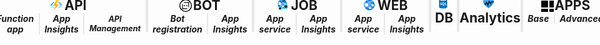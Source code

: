 <div style="overflow: hidden; position: absolute; top: 0; right: 0; bottom: 0; left: 0; margin: -4px 0 !important;">
    <div style="display: flex; flex-flow: row nowrap; justify-content: center; height: 55px; margin: 0px -15px;">
        <div style="box-sizing: border-box; border-left: 2px solid transparent; border-right: 2px solid #e7e7e7; display: flex; flex: 1.5; flex-direction: column; width: 100%;">
            <div style="display: flex; flex-flow: row nowrap; justify-content: center;">
                <h2 style="margin: 0px; padding: 0px; display: flex; align-items: center; justify-content: center; flex-wrap: wrap;">
                    <svg style="
                            max-width: 20px;
                            max-height: 20px;
                            margin-right: 2px;
                        ">
                        <defs>
                            <linearGradient id="az-fun-lightning" x1="-26.319" x2="-26.319" y1="-296.201" y2="-311.705" gradientTransform="matrix(1.156 0 0 1.029 39.425 321.61)" gradientUnits="userSpaceOnUse"><stop offset="0" stop-color="#fea11b"></stop><stop offset=".284" stop-color="#fea51a"></stop><stop offset=".547" stop-color="#feb018"></stop><stop offset=".8" stop-color="#ffc314"></stop><stop offset="1" stop-color="#ffd70f"></stop></linearGradient>
                        </defs>
                        <g><path fill="#50e6ff" d="m5.5 13.1-.6.6a.3.3 0 0 1-.4 0L.2 9.4a.608.608 0 0 1 0-.8L.7 8l4.8 4.8a.188.188 0 0 1 0 .3z"></path><path fill="#1490df" d="m4.8 4.3.6.6a.3.3 0 0 1 0 .4L.8 9.9l-.6-.6a.6.6 0 0 1 0-.8l4.3-4.3a.367.367 0 0 1 .3.1z"></path><path fill="#50e6ff" d="m17.3 8 .6.6a.608.608 0 0 1 0 .8l-4.4 4.4a.3.3 0 0 1-.4 0l-.6-.6a.3.3 0 0 1 0-.4L17.3 8z"></path><path fill="#1490df" d="m17.8 9.3-.6.6-4.7-4.7a.3.3 0 0 1 0-.4l.6-.6a.3.3 0 0 1 .4 0l4.3 4.3a.6.6 0 0 1 0 .8z"></path><path fill="url(#az-fun-lightning)" d="M8.3 9.9H4.7a.215.215 0 0 1-.2-.2v-.1l4.3-8.5c.1 0 .1-.1.2-.1h4.2a.215.215 0 0 1 .2.2v.1L8.4 8h4.9a.215.215 0 0 1 .2.2.1.1 0 0 1-.1.1l-8.2 8.5c-.1 0-.6.5-.4-.2z"></path></g>
                    </svg>
                    <span>API</span>
                </h2>
            </div>
            <div style="display: flex; flex-flow: row nowrap; justify-content: center; align-content: center; align-items: center;">
                <div style="display: flex; flex: 1; width: 100%; border-right: 1px solid #e7e7e7; padding: 0px 7.5px; height: 100%; flex-flow: row nowrap; justify-content: center; align-items: center;">
                    <h5 style="margin: 0; padding: 0; text-align: center;">Function app</h5>
                </div>
                <div style="display: flex; flex: 1; width: 100%; border-left: 1px solid #e7e7e7; border-right: 1px solid #e7e7e7; padding: 0px 7.5px; height: 100%; flex-flow: row nowrap; justify-content: center; align-items: center;">
                    <h5 style="margin: 0; padding: 0; text-align: center;">App Insights</h5>
                </div>
                <div style="display: flex; flex: 1; width: 100%; border-left: 1px solid #e7e7e7; padding: 0px 7.5px; height: 100%; flex-flow: row nowrap; justify-content: center; align-items: center;">
                    <h5 style="margin: 0; padding: 0; text-align: center; font-size: 0.9em;">API Management</h5>
                </div>
            </div>
        </div>
        <div style="box-sizing: border-box; display: flex; flex: 1; flex-direction: column; width: 100%; border-left: 2px solid #e7e7e7; border-right: 2px solid #e7e7e7;">
            <div style="display: flex; flex-flow: row nowrap; justify-content: center;">
                <h2 style="margin: 0px; padding: 0px; display: flex; align-items: center; justify-content: center; flex-wrap: wrap;">
                    <svg style="
                            max-width: 20px;
                            max-height: 20px;
                            margin-right: 2px;
                        "><svg class="" role="presentation" focusable="false" xmlns:svg="http://www.w3.org/2000/svg" xmlns:xlink="http://www.w3.org/1999/xlink" data-type="1" viewBox="0 0 88 88"><g><g class="msportalfx-svg-c15"><circle cx="36" cy="44" r="4"></circle><circle cx="52" cy="44" r="4"></circle><path d="M20 33h5v35h-5z"></path><path d="M20 63h35v5H20zm43-43h5v35h-5z"></path><path d="M33 20h35v5H33z"></path><path d="M44 0a44 44 0 1 0 44 44A44 44 0 0 0 44 0Zm0 82a38 38 0 1 1 38-38 38 38 0 0 1-38 38Z"></path></g></g></svg>
                    </svg>
                    <span>BOT</span>
                </h2>
            </div>
            <div style="display: flex; flex-flow: row nowrap; justify-content: center; align-content: center; align-items: center;">
                <div style="display: flex; flex: 1; width: 100%; border-right: 1px solid #e7e7e7; padding: 0px 7.5px; height: 100%; flex-flow: row nowrap; justify-content: center; align-items: center;">
                    <h5 style="margin: 0; padding: 0; text-align: center;">Bot registration</h5>
                </div>
                <div style="display: flex; flex: 1; width: 100%; border-left: 1px solid #e7e7e7; padding: 0px 7.5px; height: 100%; flex-flow: row nowrap; justify-content: center; align-items: center;">
                    <h5 style="margin: 0; padding: 0; text-align: center;">App Insights</h5>
                </div>
            </div>
        </div>
        <div style="box-sizing: border-box; display: flex; flex: 1; flex-direction: column; width: 100%; border-left: 2px solid #e7e7e7; border-right: 2px solid #e7e7e7;">
            <div style="display: flex; flex-flow: row nowrap; justify-content: center;">
                <h2 style="margin: 0px; padding: 0px; display: flex; align-items: center; justify-content: center; flex-wrap: wrap;">
                    <svg style="
                            max-width: 20px;
                            max-height: 20px;
                            margin-right: 2px;
                        "><g>
                        <defs>
                            <linearGradient id="21e371d5-61c9-4485-af51-d22e7dafb450" x1="3.844" x2="3.817" y1="9.561" y2="6.165" gradientUnits="userSpaceOnUse"><stop offset="0" stop-color="#ccc"></stop><stop offset=".123" stop-color="#d7d7d7"></stop><stop offset="1" stop-color="#fcfcfc"></stop></linearGradient>
                            <linearGradient id="21e371d5-61c9-4485-af51-d22e7dafb451" x1="8.763" x2="8.763" y1="12.958" y2="9.913" gradientUnits="userSpaceOnUse"><stop offset="0" stop-color="#ccc"></stop><stop offset=".123" stop-color="#d7d7d7"></stop><stop offset="1" stop-color="#fcfcfc"></stop></linearGradient>
                            <linearGradient id="21e371d5-61c9-4485-af51-d22e7dafb452" x1="-105.292" x2="-105.292" y1="373.011" y2="364.165" gradientTransform="rotate(-18.3 -1154.522 -177.398)" gradientUnits="userSpaceOnUse"><stop offset="0" stop-color="#32bedd"></stop><stop offset=".576" stop-color="#32ceef"></stop><stop offset="1" stop-color="#32d4f5"></stop></linearGradient>
                            <radialGradient id="21e371d5-61c9-4485-af51-d22e7dafb453" cx="4649.515" cy="3578.357" r="48.597" gradientTransform="matrix(.15 0 0 .15 -689.641 -529.326)" gradientUnits="userSpaceOnUse"><stop offset=".183" stop-color="#5ea0ef"></stop><stop offset="1" stop-color="#0078d4"></stop></radialGradient>
                        </defs>
                        <title>MsPortalFx.base.images-77</title><path fill="url(#21e371d5-61c9-4485-af51-d22e7dafb453)" d="M12.257 13.19A7.289 7.289 0 1 1 3.323 1.67l.077-.056a7.289 7.289 0 0 1 8.857 11.576"></path><path d="M5.808 5.913a11.162 11.162 0 0 1 7.642-3.071A7.185 7.185 0 0 0 12.176 1.6a12.386 12.386 0 0 0-4.026.95 10.628 10.628 0 0 0-3.5 2.414 2.348 2.348 0 0 1 1.158.949zM2.2 8.841a16.236 16.236 0 0 0-.717 2.25 7.7 7.7 0 0 0 .534.791 6.782 6.782 0 0 0 .475.555 15.3 15.3 0 0 1 .928-2.975 2.332 2.332 0 0 1-1.22-.621z" opacity=".6" class="msportalfx-svg-c01"></path><path fill="#f2f2f2" d="M3.039 4.952a10.239 10.239 0 0 1-.591-2.526 7.277 7.277 0 0 0-.948 1.25A11.361 11.361 0 0 0 1.991 5.7a2.33 2.33 0 0 1 1.048-.748z" opacity=".55"></path><circle cx="3.825" cy="7.157" r="2.343" fill="url(#21e371d5-61c9-4485-af51-d22e7dafb450)"></circle><path fill="#f2f2f2" d="M7.241 11.435a1.515 1.515 0 0 1 .459-1.088 10.307 10.307 0 0 1-2.165-1.592 2.336 2.336 0 0 1-1.28.7 10.213 10.213 0 0 0 1.245 1.1 10.6 10.6 0 0 0 1.755 1.07 1.4 1.4 0 0 1-.014-.19zm5.401.182a10.288 10.288 0 0 1-2.362-.275c0 .031.005.062.005.093a1.515 1.515 0 0 1-.433 1.065 11.879 11.879 0 0 0 2.925.209 7.185 7.185 0 0 0 .987-1.152 10.517 10.517 0 0 1-1.122.06z" opacity=".55"></path><circle cx="8.763" cy="11.435" r="1.522" fill="url(#21e371d5-61c9-4485-af51-d22e7dafb451)"></circle><path fill="#f2f2f2" d="M10.635 7.368a1.588 1.588 0 0 1 .525-.848 21.663 21.663 0 0 1-3.827-3.558A14.576 14.576 0 0 1 5.632.457 7.227 7.227 0 0 0 4.7.816a15.211 15.211 0 0 0 1.829 2.732 22.61 22.61 0 0 0 4.106 3.82z" opacity=".7"></path><circle cx="12.232" cy="7.66" r="1.617" fill="#f2f2f2"></circle><path fill="#f2f2f2" d="M14.948 8.75c-.1-.05-.18-.094-.275-.145l-.026-.014c-.086-.045-.17-.091-.254-.137l-.047-.026-.229-.128-.056-.032c-.091-.051-.181-.1-.27-.154a1.536 1.536 0 0 1-.546.793c.105.062.212.123.321.184l.072.041.3.165.029.016c.241.131.487.262.739.391a7.107 7.107 0 0 0 .243-.955z" opacity=".55"></path><circle cx="3.825" cy="7.157" r="2.343" fill="url(#21e371d5-61c9-4485-af51-d22e7dafb450)"></circle><circle cx="8.763" cy="11.435" r="1.522" fill="#f2f2f2"></circle><path fill="url(#21e371d5-61c9-4485-af51-d22e7dafb452)" d="m17.5 10.571-.317-.958h-1.287l-.485-.566.154-1.281-.895-.45-.112.112-.8.8-.744-.052-.8-1.02-.958.317-.006.151V8.76l-.566.485-1.26-.157-.449.894.112.112.8.8-.051.743-1.037.81.317.957.151.006h1.136l.485.566-.154 1.281.895.449.112-.112.8-.8.744.052.8 1.02.958-.317.006-.151v-1.135l.566-.486 1.281.154.45-.894-.112-.113-.8-.8.052-.744zm-3.739 2.779a1.941 1.941 0 1 1 1.233-2.45 1.94 1.94 0 0 1-1.233 2.45z"></path><path fill="#50e6ff" d="M7.613 14.753v-.794l-.113-.041-.85-.279-.221-.539.432-.919-.561-.562-.112.056-.794.4-.543-.223-.344-.952h-.794l-.042.111-.278.85-.544.223-.905-.432-.557.557.055.112.4.794-.222.543L.649 14v.8l.111.042.85.279.223.543-.432.919.557.557.111-.056.794-.4.543.222.349.962h.794l.041-.112.279-.85.543-.222.92.431.557-.557-.056-.111-.4-.794.223-.543zm-3.482 1.153a1.529 1.529 0 1 1 1.528-1.529 1.528 1.528 0 0 1-1.528 1.529z"></path><circle cx="13.151" cy="11.507" r="1.941" class="msportalfx-svg-c01"></circle><circle cx="4.131" cy="14.377" r="1.528" class="msportalfx-svg-c01"></circle></g>
                    </svg>
                    <span>JOB</span>
                </h2>
            </div>
            <div style="display: flex; flex-flow: row nowrap; justify-content: center; align-content: center; align-items: center;">
                <div style="display: flex; flex: 1; width: 100%; border-right: 1px solid #e7e7e7; padding: 0px 7.5px; height: 100%; flex-flow: row nowrap; justify-content: center; align-items: center;">
                    <h5 style="margin: 0; padding: 0; text-align: center;">App service</h5>
                </div>
                <div style="display: flex; flex: 1; width: 100%; border-left: 1px solid #e7e7e7; padding: 0px 7.5px; height: 100%; flex-flow: row nowrap; justify-content: center; align-items: center;">
                    <h5 style="margin: 0; padding: 0; text-align: center;">App Insights</h5>
                </div>
            </div>
        </div>
        <div style="box-sizing: border-box; display: flex; flex: 1; flex-direction: column; width: 100%; border-left: 2px solid #e7e7e7; border-right: 2px solid #e7e7e7;">
            <div style="display: flex; flex-flow: row nowrap; justify-content: center;">
                <h2 style="margin: 0px; padding: 0px; display: flex; align-items: center; justify-content: center; flex-wrap: wrap;">
                    <svg style="
                            max-width: 20px;
                            max-height: 20px;
                            margin-right: 2px;
                        ">
                        <defs>
                            <radialGradient id="49d9f639-3d26-40bf-aa49-98691cbe1015" cx="13428.814" cy="3518.86" r="56.667" gradientTransform="matrix(.15 0 0 .15 -2005.333 -518.832)" gradientUnits="userSpaceOnUse"><stop offset=".183" stop-color="#5ea0ef"></stop><stop offset="1" stop-color="#0078d4"></stop></radialGradient>
                            <linearGradient id="49d9f639-3d26-40bf-aa49-98691cbe1013" x1="4.399" x2="4.368" y1="11.484" y2="7.525" gradientUnits="userSpaceOnUse"><stop offset="0" stop-color="#ccc"></stop><stop offset=".123" stop-color="#d7d7d7"></stop><stop offset=".421" stop-color="#ebebeb"></stop><stop offset=".716" stop-color="#f8f8f8"></stop><stop offset="1" stop-color="#fcfcfc"></stop></linearGradient>
                            <linearGradient id="49d9f639-3d26-40bf-aa49-98691cbe1014" x1="10.135" x2="10.135" y1="15.445" y2="11.895"></linearGradient>
                        </defs>
                        <g><path fill="url(#49d9f639-3d26-40bf-aa49-98691cbe1015)" d="M14.209 15.717A8.5 8.5 0 0 1 3.791 2.283l.086-.065a8.5 8.5 0 0 1 10.332 13.5"></path><path fill="#83b9f9" d="M2.481 10.645a18.877 18.877 0 0 0-.836 2.624 9.46 9.46 0 0 0 .622.922 8.126 8.126 0 0 0 .555.647 17.828 17.828 0 0 1 1.083-3.468 2.72 2.72 0 0 1-1.424-.725zM3.46 6.11a11.947 11.947 0 0 1-.689-2.945 8.4 8.4 0 0 0-1.1 1.458 13.23 13.23 0 0 0 .568 2.362A2.731 2.731 0 0 1 3.46 6.11z"></path><circle cx="4.377" cy="8.681" r="2.732" fill="url(#49d9f639-3d26-40bf-aa49-98691cbe1013)"></circle><path fill="#83b9f9" d="M8.36 13.67a1.764 1.764 0 0 1 .54-1.27 11.978 11.978 0 0 1-2.525-1.857 2.716 2.716 0 0 1-1.492.821 11.821 11.821 0 0 0 1.447 1.287A12.384 12.384 0 0 0 8.376 13.9a1.9 1.9 0 0 1-.016-.23zm6.298.212a11.928 11.928 0 0 1-2.754-.321c0 .036.006.072.006.109a1.767 1.767 0 0 1-.506 1.24 13.883 13.883 0 0 0 3.412.243 8.479 8.479 0 0 0 1.151-1.343 12.188 12.188 0 0 1-1.309.072z"></path><circle cx="10.135" cy="13.67" r="1.775" fill="url(#49d9f639-3d26-40bf-aa49-98691cbe1014)"></circle><path fill="#83b9f9" d="M9.653 5.1A13.556 13.556 0 0 1 15.6 3.65a8.4 8.4 0 0 0-1.486-1.445A14.443 14.443 0 0 0 9.42 3.313c-.328.14-.646.3-.959.467A16.964 16.964 0 0 1 6.484.868a8.645 8.645 0 0 0-1.084.419A17.744 17.744 0 0 0 7.457 4.38a12.382 12.382 0 0 0-2.114 1.748 2.731 2.731 0 0 1 1.346 1.1 11.932 11.932 0 0 1 1.926-1.536 27.632 27.632 0 0 0 3.7 3.235 1.844 1.844 0 0 1 .612-.988A26.781 26.781 0 0 1 9.653 5.1z"></path><circle cx="14.18" cy="9.268" r="1.885" fill="#f2f2f2"></circle><path fill="#83b9f9" d="M17.347 10.539a19.22 19.22 0 0 1-.321-.169L17 10.354l-.3-.16-.055-.03-.267-.149-.066-.036L16 9.8a1.8 1.8 0 0 1-.637.925l.374.214.084.047c.115.065.231.129.348.193l.034.019q.42.23.862.456a8.493 8.493 0 0 0 .283-1.114z"></path><circle cx="4.377" cy="8.681" r="2.732" fill="#f2f2f2"></circle><circle cx="10.135" cy="13.67" r="1.775" fill="#f2f2f2"></circle></g>
                    </svg>
                    <span>WEB</span>
                </h2>
            </div>
            <div style="display: flex; flex-flow: row nowrap; justify-content: center; align-content: center; align-items: center;">
                <div style="display: flex; flex: 1; width: 100%; border-right: 1px solid #e7e7e7; padding: 0px 7.5px; height: 100%; flex-flow: row nowrap; justify-content: center; align-items: center;">
                    <h5 style="margin: 0; padding: 0; text-align: center;">App service</h5>
                </div>
                <div style="display: flex; flex: 1; width: 100%; border-left: 1px solid #e7e7e7; padding: 0px 7.5px; height: 100%; flex-flow: row nowrap; justify-content: center; align-items: center;">
                    <h5 style="margin: 0; padding: 0; text-align: center;">App Insights</h5>
                </div>
            </div>
        </div>
        <div style="box-sizing: border-box; display: flex; flex: 0.5; width: 100%; border-left: 2px solid #e7e7e7; border-right: 2px solid #e7e7e7; flex-direction: column;">
            <h2 style="margin: 0px; padding: 0px; display: flex; align-items: center; justify-content: center; flex-wrap: wrap;">
                <svg style="
                        max-width: 20px;
                        max-height: 20px;
                        margin-right: 2px;
                    ">
                    <defs>
                        <linearGradient id="49d9f639-3d26-40bf-aa49-98691cbe1018" x1="2.59" x2="15.41" y1="10.16" y2="10.16" gradientUnits="userSpaceOnUse"><stop offset="0" stop-color="#005ba1"></stop><stop offset=".07" stop-color="#0060a9"></stop><stop offset=".36" stop-color="#0071c8"></stop><stop offset=".52" stop-color="#0078d4"></stop><stop offset=".64" stop-color="#0074cd"></stop><stop offset=".82" stop-color="#006abb"></stop><stop offset="1" stop-color="#005ba1"></stop></linearGradient>
                        <radialGradient id="49d9f639-3d26-40bf-aa49-98691cbe1017" cx="9.36" cy="10.57" r="7.07" gradientUnits="userSpaceOnUse"><stop offset="0" stop-color="#f2f2f2"></stop><stop offset=".58" stop-color="#eee"></stop><stop offset="1" stop-color="#e6e6e6"></stop></radialGradient>
                    </defs>
                    <g><path fill="url(#49d9f639-3d26-40bf-aa49-98691cbe1018)" d="M9 5.14c-3.54 0-6.41-1-6.41-2.32v12.36c0 1.27 2.82 2.3 6.32 2.32H9c3.54 0 6.41-1 6.41-2.32V2.82c0 1.29-2.87 2.32-6.41 2.32z"></path><path fill="#e8e8e8" d="M15.41 2.82c0 1.29-2.87 2.32-6.41 2.32s-6.41-1-6.41-2.32S5.46.5 9 .5s6.41 1 6.41 2.32"></path><path fill="#50e6ff" d="M13.92 2.63c0 .82-2.21 1.48-4.92 1.48s-4.92-.66-4.92-1.48S6.29 1.16 9 1.16s4.92.66 4.92 1.47"></path><path fill="#198ab3" d="M9 3a11.55 11.55 0 0 0-3.89.57A11.42 11.42 0 0 0 9 4.11a11.15 11.15 0 0 0 3.89-.58A11.84 11.84 0 0 0 9 3z"></path><path fill="url(#49d9f639-3d26-40bf-aa49-98691cbe1017)" d="M12.9 11.4V8H12v4.13h2.46v-.73zM5.76 9.73a1.83 1.83 0 0 1-.51-.31.44.44 0 0 1-.12-.32.34.34 0 0 1 .15-.3.68.68 0 0 1 .42-.12 1.62 1.62 0 0 1 1 .29v-.86a2.58 2.58 0 0 0-1-.16 1.64 1.64 0 0 0-1.09.34 1.08 1.08 0 0 0-.42.89c0 .51.32.91 1 1.21a2.88 2.88 0 0 1 .62.36.42.42 0 0 1 .15.32.38.38 0 0 1-.16.31.81.81 0 0 1-.45.11 1.66 1.66 0 0 1-1.09-.42V12a2.17 2.17 0 0 0 1.07.24 1.88 1.88 0 0 0 1.18-.33 1.08 1.08 0 0 0 .33-.91 1.05 1.05 0 0 0-.25-.7 2.42 2.42 0 0 0-.83-.57zM11 11.32a2.34 2.34 0 0 0 .33-1.26A2.32 2.32 0 0 0 11 9a1.81 1.81 0 0 0-.7-.75 2 2 0 0 0-1-.26 2.11 2.11 0 0 0-1.08.27 1.86 1.86 0 0 0-.73.74 2.46 2.46 0 0 0-.26 1.14 2.26 2.26 0 0 0 .24 1 1.76 1.76 0 0 0 .69.74 2.06 2.06 0 0 0 1 .3l.86 1h1.21L10 12.08a1.79 1.79 0 0 0 1-.76zm-1-.25a.94.94 0 0 1-.76.35.92.92 0 0 1-.76-.36 1.52 1.52 0 0 1-.29-1 1.53 1.53 0 0 1 .29-1 1 1 0 0 1 .78-.37.87.87 0 0 1 .75.37 1.62 1.62 0 0 1 .27 1 1.46 1.46 0 0 1-.28 1.01z"></path></g>
                </svg>
                <span>DB</span>
            </h2>
        </div>
        <div style="box-sizing: border-box; display: flex; flex: 0.5; width: 100%; border-left: 2px solid #e7e7e7; border-right: 2px solid #e7e7e7; flex-direction: column;">
            <h2 style="margin: 0px; padding: 0px; display: flex; align-items: center; justify-content: center; flex-wrap: wrap;">
                <svg style="
                        max-width: 20px;
                        max-height: 20px;
                        margin-right: 2px;
                    ">
                    <defs>
                        <linearGradient id="21e371d5-61c9-4485-af51-d22e7dafb0bd" x1="8.66" y1="17.12" x2="8.66" y2="1.03" gradientUnits="userSpaceOnUse"><stop offset="0" stop-color="#1988d9"></stop><stop offset=".22" stop-color="#218ddc"></stop><stop offset=".56" stop-color="#379ce5"></stop><stop offset=".9" stop-color="#54aef0"></stop></linearGradient>
                    </defs>
                    <g><path d="M8.66 17.12c8.18-5.86 8.46-9.28 8.49-10.35.05-1.5-.15-5.41-4.15-5.72A4.26 4.26 0 0 0 8.66 3.9a4.28 4.28 0 0 0-4.39-2.85C.32 1.36.11 5.27.16 6.77c0 1.07.32 4.49 8.5 10.35" fill="url(#21e371d5-61c9-4485-af51-d22e7dafb0bd)"></path><path d="M17.15 6.77C17.2 5.27 17 1.36 13 1.05A4.26 4.26 0 0 0 8.66 3.9a4.28 4.28 0 0 0-4.39-2.85C.32 1.36.11 5.27.16 6.77c0 1.07.24 4.44 8.43 10.3" fill="none"></path><path d="M17.15 6.18h-4a.17.17 0 0 0-.13.07l-1.21 2.09a.16.16 0 0 1-.27 0L9.81 5.05a.31.31 0 0 0-.56 0L7.59 10a.16.16 0 0 1-.29 0L5.88 6.71a.31.31 0 0 0-.55 0L3.39 10.2a.16.16 0 0 1-.13.08H1.42a13 13 0 0 0 .9 1.22H4a.13.13 0 0 0 .13-.08l1.21-2.23a.16.16 0 0 1 .28 0l1.66 3.86a.31.31 0 0 0 .58 0l1.75-5.2a.15.15 0 0 1 .28 0l1.46 2.77a.3.3 0 0 0 .53 0l1.86-3.13a.16.16 0 0 1 .13-.08h3.23" class="msportalfx-svg-c01"></path></g>
                </svg>
                <span>Analytics</span>
            </h2>
        </div>
        <div style="box-sizing: border-box; display: flex; flex: 1; width: 100%; flex-direction: column; border-left: 2px solid #e7e7e7; border-right: 2px solid transparent;">
            <div style="display: flex; flex-flow: row nowrap; justify-content: center;">
                <h2 style="margin: 0px; padding: 0px; display: flex; align-items: center; justify-content: center; flex-wrap: wrap;">
                    <svg style="
                            max-width: 20px;
                            max-height: 20px;
                            margin-right: 2px;
                        "><g><path d="M0 2h11v11H0zm13 0h12v11H13zm14 0h11v11H27zM0 15h11v11H0zm13 0h12v11H13zm14 0h11v11H27zM0 28h11v12H0zm13 0h12v12H13zm14 0h11v12H27z" class="msportalfx-svg-c19"></path><path d="M30.808 45.742a.311.311 0 0 1-.161-.042l-10.462-6a.309.309 0 0 1-.161-.273V27.4a.319.319 0 0 1 .161-.276.332.332 0 0 1 .319 0l10.46 6a.32.32 0 0 1 .156.275v12.028a.313.313 0 0 1-.156.273.319.319 0 0 1-.157.042m2.954.058a.311.311 0 0 0 .161-.042l10.462-6a.309.309 0 0 0 .161-.273V27.454a.319.319 0 0 0-.161-.276.332.332 0 0 0-.319 0l-10.46 6a.32.32 0 0 0-.156.275v12.029a.313.313 0 0 0 .156.273.319.319 0 0 0 .157.042" class="msportalfx-svg-c01"></path><path d="M32.316 49.322a.306.306 0 0 1-.157-.045l-10.494-6.014a.315.315 0 0 1-.159-.276.308.308 0 0 1 .159-.27l10.427-5.976a.325.325 0 0 1 .315 0l10.5 6.018a.317.317 0 0 1 .158.27.321.321 0 0 1-.158.275l-10.432 5.973a.312.312 0 0 1-.159.045" class="msportalfx-svg-c01"></path><path d="M32.316 41a.306.306 0 0 1-.157-.045l-10.494-6.011a.315.315 0 0 1-.159-.276.308.308 0 0 1 .159-.27l10.427-5.976a.325.325 0 0 1 .315 0L42.9 34.44a.317.317 0 0 1 .158.27.321.321 0 0 1-.158.275l-10.425 5.973a.312.312 0 0 1-.159.045" class="msportalfx-svg-c01"></path><path d="M30.808 48.461a.311.311 0 0 1-.161-.042l-10.462-6a.309.309 0 0 1-.161-.273V30.118a.319.319 0 0 1 .161-.276.332.332 0 0 1 .319 0l10.46 6a.32.32 0 0 1 .156.275v12.029a.313.313 0 0 1-.156.273.319.319 0 0 1-.157.042m2.961 0a.331.331 0 0 1-.161-.042.314.314 0 0 1-.157-.273V36.191a.321.321 0 0 1 .157-.275l10.458-5.994a.328.328 0 0 1 .32 0 .318.318 0 0 1 .156.272v11.955a.316.316 0 0 1-.156.273l-10.462 6a.291.291 0 0 1-.156.042" class="msportalfx-svg-c15"></path><path d="M33.768 48.461a.331.331 0 0 1-.161-.042.314.314 0 0 1-.157-.273V36.191a.321.321 0 0 1 .157-.275l10.458-5.994a.328.328 0 0 1 .32 0 .318.318 0 0 1 .156.272v11.955a.316.316 0 0 1-.156.273l-10.462 6a.291.291 0 0 1-.156.042" opacity=".5" class="msportalfx-svg-c01"></path><path d="M32.316 33.842a.306.306 0 0 1-.157-.045l-10.494-6.015a.315.315 0 0 1-.159-.276.308.308 0 0 1 .159-.27l10.427-5.976a.325.325 0 0 1 .315 0l10.5 6.018a.317.317 0 0 1 .158.27.321.321 0 0 1-.158.275L32.475 33.8a.312.312 0 0 1-.159.045" class="msportalfx-svg-c16"></path></g>
                    </svg>
                    <span>APPS</span>
                </h2>
            </div>
            <div style="display: flex; flex-flow: row nowrap; justify-content: center; align-content: center; align-items: center;">
                <div style="display: flex; flex: 1; width: 100%; border-right: 1px solid #e7e7e7; padding: 0px 7.5px; height: 100%; flex-flow: row nowrap; justify-content: center; align-items: center;">
                    <h5 style="margin: 0; padding: 0; text-align: center;">Base</h5>
                </div>
                <div style="display: flex; flex: 1; width: 100%; border-left: 1px solid #e7e7e7; padding: 0px 7.5px; height: 100%; flex-flow: row nowrap; justify-content: center; align-items: center;">
                    <h5 style="margin: 0; padding: 0; text-align: center;">Advanced</h5>
                </div>
            </div>
        </div>
    </div>
</div>
